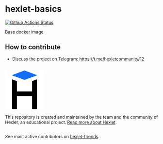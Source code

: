 # hexlet-basics

[![Github Actions Status](../../workflows/Docker/badge.svg)](../../actions)

Base docker image

## How to contribute

* Discuss the project on Telegram: https://t.me/hexletcommunity/12

##
[![Hexlet Ltd. logo](https://raw.githubusercontent.com/Hexlet/assets/master/images/hexlet_logo128.png)](https://hexlet.io/?utm_source=github&utm_medium=link&utm_campaign=exercises-base)

This repository is created and maintained by the team and the community of Hexlet, an educational project. [Read more about Hexlet](https://hexlet.io/?utm_source=github&utm_medium=link&utm_campaign=exercises-base).
##

See most active contributors on [hexlet-friends](https://friends.hexlet.io/).
